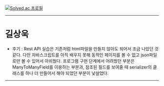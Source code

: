 [![Solved.ac 프로필](http://mazassumnida.wtf/api/v2/generate_badge?boj=sona_supporter)](https://solved.ac/sona_supporter)

---
# 길상욱
- 후기 : Rest API 실습은 기존처럼 html파일을 만들지 않아도 되어서 조금 나았던 것 같다. 다만 자바스크립트를 아직 배우지 못해 동적인 페이지를 볼 수 없고 json파일로만 볼 수 있어서 아쉬웠다. 프로그램 구현 단계에서 어려웠던 부분은 ManyToManyField를 이용하는 부분과, 참조된 필드를 보여줄 때 serializer의 클래스를 하나 더 만들어서 해야 되었던 부분이 낯설었다.

---